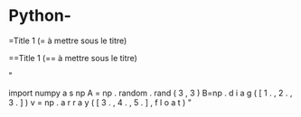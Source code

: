 # Python-

=Title 1 (= à mettre sous le titre)

==Title 1 (== à mettre sous le titre)

"

import numpy a s np
A = np . random . rand ( 3 , 3 )
B=np . d i a g ( [ 1 . , 2 . , 3 . ] )
v = np . a r r a y ( [ 3 . , 4 . , 5 . ] , f l o a t )
"
